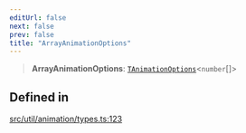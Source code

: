 ```yaml
---
editUrl: false
next: false
prev: false
title: "ArrayAnimationOptions"
---
```


> **ArrayAnimationOptions**: [`TAnimationOptions`](/api/namespaces/util/type-aliases/tanimationoptions/)\<`number`[]\>

## Defined in

[src/util/animation/types.ts:123](https://github.com/fabricjs/fabric.js/blob/c093e29e73123dafcfa091ff4d5e04e690bb796e/src/util/animation/types.ts#L123)
